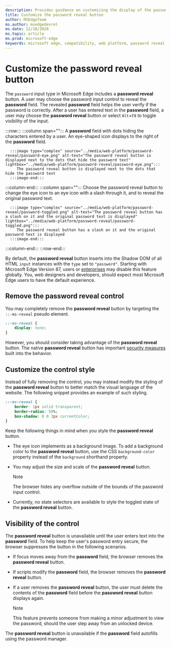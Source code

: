 ```yaml
---
description: Provides guidance on customizing the display of the password reveal button
title: Customize the password reveal button
author: MSEdgeTeam
ms.author: msedgedevrel
ms.date: 12/18/2020
ms.topic: article
ms.prod: microsoft-edge
keywords: microsoft edge, compatibility, web platform, password reveal, eye icon
---
```

# Customize the password reveal button  

The `password` input type in Microsoft Edge includes a **password reveal** button.  A user may choose the password input control to reveal the **password** field.  The revealed **password** field helps the user verify if the password is correctly.  After a user has entered text in the **password** field, a user may choose the **password reveal** button or select `Alt`+`F8` to toggle visibility of the input.  

:::row:::
   :::column span="":::
      A **password** field with dots hiding the characters entered by a user.  An eye-shaped icon displays to the right of the **password** field.
      
      :::image type="complex" source="../media/web-platform/password-reveal/password-eye.png" alt-text="The password reveal button is displayed next to the dots that hide the password text" lightbox="../media/web-platform/password-reveal/password-eye.png":::
         The password reveal button is displayed next to the dots that hide the password text  
      :::image-end:::  
   :::column-end:::
   :::column span="":::
      Choose the password reveal button to change the eye icon to an eye icon with a slash through it, and to reveal the original password text.  
      
      :::image type="complex" source="../media/web-platform/password-reveal/password-toggled.png" alt-text="The password reveal button has a slash on it and the original password text is displayed" lightbox="../media/web-platform/password-reveal/password-toggled.png":::
         The password reveal button has a slash on it and the original password text is displayed
      :::image-end:::  
   :::column-end:::
:::row-end:::  

By default, the **password reveal** button inserts into the Shadow DOM of all HTML `input` instances with the `type` set to `"password"`.  Starting with Microsoft Edge Version 87, users or [enterprises][DeployedgeMicrosoftEdgePoliciesPasswordrevealenabled] may disable this feature globally.  You, web designers and developers, should expect most Microsoft Edge users to have the default experience.  

## Remove the password reveal control  

You may completely remove the **password reveal** button by targeting the `::-ms-reveal` pseudo element.  

```css
::-ms-reveal {
    display: none;
}
```  

However, you should consider taking advantage of the **password reveal** button.  The native **password reveal** button has important [security measures](#visibility-of-the-control) built into the behavior.  

## Customize the control style  

Instead of fully removing the control, you may instead modify the styling of the **password reveal** button to better match the visual language of the website.  The following snippet provides an example of such styling.  

```css
::-ms-reveal {
    border: 1px solid transparent;
    border-radius: 50%;
    box-shadow: 0 0 3px currentColor;
}
```  

Keep the following things in mind when you style the **password reveal** button.  

*   The eye icon implements as a background image.  To add a background color to the **password reveal** button, use the CSS `background-color` property instead of the `background` shorthand property.  
*   You may adjust the size and scale of the **password reveal** button.  
    
    > [!NOTE]
    >The browser hides any overflow outside of the bounds of the password input control.  
    
*   Currently, no state selectors are available to style the toggled state of the **password reveal** button.  
    
## Visibility of the control  

The **password reveal** button is unavailable until the user enters text into the **password** field.  To help keep the user's password entry secure, the browser suppresses the button in the following scenarios.

*   If focus moves away from the **password** field, the browser removes the **password reveal** button.  
*   If scripts modify the **password** field, the browser removes the **password reveal** button.  
*   If a user removes the **password reveal** button, the user must delete the contents of the **password** field before the **password reveal** button displays again.  
    
    > [!NOTE]
    > This feature prevents someone from making a minor adjustment to view the password, should the user step away from an unlocked device.
    
The **password reveal** button is unavailable if the **password** field autofills using the password manager.  

<!-- links -->  

[DeployedgeMicrosoftEdgePoliciesPasswordrevealenabled]: /deployedge/microsoft-edge-policies#passwordrevealenabled "PasswordRevealEnabled - Microsoft Edge - Policies | Microsoft Docs"  
